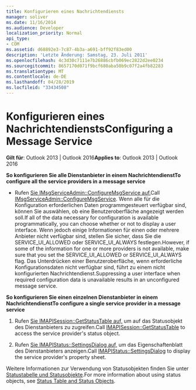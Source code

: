 ```yaml
---
title: Konfigurieren eines Nachrichtendiensts
manager: soliver
ms.date: 11/16/2014
ms.audience: Developer
localization_priority: Normal
api_type:
- COM
ms.assetid: d68892e3-7c87-4b3a-a691-bff92f83ed00
description: 'Letzte Änderung: Samstag, 23. Juli 2011'
ms.openlocfilehash: 4c3d30c7111e7b26886cbfb069ec2822d2ee0234
ms.sourcegitcommit: 8657170d071f9bcf680aba50b9c07f2a4fb82283
ms.translationtype: MT
ms.contentlocale: de-DE
ms.lasthandoff: 04/28/2019
ms.locfileid: "33434508"
---
```

# <a name="configuring-a-message-service"></a><span data-ttu-id="3069f-103">Konfigurieren eines Nachrichtendiensts</span><span class="sxs-lookup"><span data-stu-id="3069f-103">Configuring a Message Service</span></span>

  
  
<span data-ttu-id="3069f-104">**Gilt für**: Outlook 2013 | Outlook 2016</span><span class="sxs-lookup"><span data-stu-id="3069f-104">**Applies to**: Outlook 2013 | Outlook 2016</span></span> 
  
 <span data-ttu-id="3069f-105">**So konfigurieren Sie alle Dienstanbieter in einem Nachrichtendienst**</span><span class="sxs-lookup"><span data-stu-id="3069f-105">**To configure all the service providers in a message service**</span></span>
  
- <span data-ttu-id="3069f-106">Rufen [Sie IMsgServiceAdmin::ConfigureMsgService auf.](imsgserviceadmin-configuremsgservice.md)</span><span class="sxs-lookup"><span data-stu-id="3069f-106">Call [IMsgServiceAdmin::ConfigureMsgService](imsgserviceadmin-configuremsgservice.md).</span></span> <span data-ttu-id="3069f-107">Wenn alle für die Konfiguration erforderlichen Daten programmgesteuert verfügbar sind, können Sie auswählen, ob eine Benutzeroberfläche angezeigt werden soll.</span><span class="sxs-lookup"><span data-stu-id="3069f-107">If all of the data necessary for configuration is available programmatically, you can choose whether or not to display a user interface.</span></span> <span data-ttu-id="3069f-108">Wenn jedoch einige Informationen für einen oder mehrere Anbieter nicht verfügbar sind, stellen Sie sicher, dass Sie die SERVICE_UI_ALLOWED oder SERVICE_UI_ALWAYS festlegen.</span><span class="sxs-lookup"><span data-stu-id="3069f-108">However, if some of the information for one or more providers is not available, make sure that you set the SERVICE_UI_ALLOWED or SERVICE_UI_ALWAYS flag.</span></span> <span data-ttu-id="3069f-109">Das Unterdrücken einer Benutzeroberfläche, wenn erforderliche Konfigurationsdaten nicht verfügbar sind, führt zu einem nicht konfigurierten Nachrichtendienst.</span><span class="sxs-lookup"><span data-stu-id="3069f-109">Suppressing a user interface when required configuration data is unavailable results in an unconfigured message service.</span></span>
    
 <span data-ttu-id="3069f-110">**So konfigurieren Sie einen einzelnen Dienstanbieter in einem Nachrichtendienst**</span><span class="sxs-lookup"><span data-stu-id="3069f-110">**To configure a single service provider in a message service**</span></span>
  
1. <span data-ttu-id="3069f-111">Rufen [Sie IMAPISession::GetStatusTable auf,](imapisession-getstatustable.md) um auf das Statusobjekt des Dienstanbieters zu zugreifen.</span><span class="sxs-lookup"><span data-stu-id="3069f-111">Call [IMAPISession::GetStatusTable](imapisession-getstatustable.md) to access the service provider's status object.</span></span> 
    
2. <span data-ttu-id="3069f-112">Rufen [Sie IMAPIStatus::SettingsDialog auf,](imapistatus-settingsdialog.md) um das Eigenschaftenblatt des Dienstanbieters anzeigen.</span><span class="sxs-lookup"><span data-stu-id="3069f-112">Call [IMAPIStatus::SettingsDialog](imapistatus-settingsdialog.md) to display the service provider's property sheet.</span></span> 
    
<span data-ttu-id="3069f-113">Weitere Informationen zur Verwendung von Statusobjekten finden Sie unter [Statustabelle und Statusobjekte](status-table-and-status-objects.md).</span><span class="sxs-lookup"><span data-stu-id="3069f-113">For more information about using status objects, see [Status Table and Status Objects](status-table-and-status-objects.md).</span></span>
  

